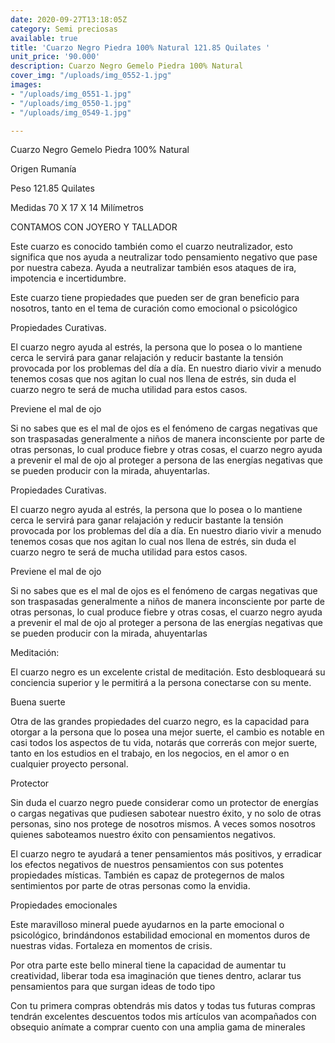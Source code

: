 ```yaml
---
date: 2020-09-27T13:18:05Z
category: Semi preciosas
available: true
title: 'Cuarzo Negro Piedra 100% Natural 121.85 Quilates '
unit_price: '90.000'
description: Cuarzo Negro Gemelo Piedra 100% Natural
cover_img: "/uploads/img_0552-1.jpg"
images:
- "/uploads/img_0551-1.jpg"
- "/uploads/img_0550-1.jpg"
- "/uploads/img_0549-1.jpg"

---
```

Cuarzo Negro Gemelo Piedra 100% Natural

Origen Rumanía

Peso 121.85 Quilates

Medidas 70 X 17 X 14 Milímetros

CONTAMOS CON JOYERO Y TALLADOR

Este cuarzo es conocido también como el cuarzo neutralizador, esto significa que nos ayuda a neutralizar todo pensamiento negativo que pase por nuestra cabeza. Ayuda a neutralizar también esos ataques de ira, impotencia e incertidumbre.

Este cuarzo tiene propiedades que pueden ser de gran beneficio para nosotros, tanto en el tema de curación como emocional o psicológico

Propiedades Curativas.

El cuarzo negro ayuda al estrés, la persona que lo posea o lo mantiene cerca le servirá para ganar relajación y reducir bastante la tensión provocada por los problemas del día a día. En nuestro diario vivir a menudo tenemos cosas que nos agitan lo cual nos llena de estrés, sin duda el cuarzo negro te será de mucha utilidad para estos casos.

Previene el mal de ojo

Si no sabes que es el mal de ojos es el fenómeno de cargas negativas que son traspasadas generalmente a niños de manera inconsciente por parte de otras personas, lo cual produce fiebre y otras cosas, el cuarzo negro ayuda a prevenir el mal de ojo al proteger a persona de las energías negativas que se pueden producir con la mirada, ahuyentarlas.

Propiedades Curativas.

El cuarzo negro ayuda al estrés, la persona que lo posea o lo mantiene cerca le servirá para ganar relajación y reducir bastante la tensión provocada por los problemas del día a día. En nuestro diario vivir a menudo tenemos cosas que nos agitan lo cual nos llena de estrés, sin duda el cuarzo negro te será de mucha utilidad para estos casos.

Previene el mal de ojo

Si no sabes que es el mal de ojos es el fenómeno de cargas negativas que son traspasadas generalmente a niños de manera inconsciente por parte de otras personas, lo cual produce fiebre y otras cosas, el cuarzo negro ayuda a prevenir el mal de ojo al proteger a persona de las energías negativas que se pueden producir con la mirada, ahuyentarlas

Meditación:

El cuarzo negro es un excelente cristal de meditación. Esto desbloqueará su conciencia superior y le permitirá a la persona conectarse con su mente.

Buena suerte

Otra de las grandes propiedades del cuarzo negro, es la capacidad para otorgar a la persona que lo posea una mejor suerte, el cambio es notable en casi todos los aspectos de tu vida, notarás que correrás con mejor suerte, tanto en los estudios en el trabajo, en los negocios, en el amor o en cualquier proyecto personal.

Protector

Sin duda el cuarzo negro puede considerar como un protector de energías o cargas negativas que pudiesen sabotear nuestro éxito, y no solo de otras personas, sino nos protege de nosotros mismos. A veces somos nosotros quienes saboteamos nuestro éxito con pensamientos negativos.

El cuarzo negro te ayudará a tener pensamientos más positivos, y erradicar los efectos negativos de nuestros pensamientos con sus potentes propiedades místicas. También es capaz de protegernos de malos sentimientos por parte de otras personas como la envidia.

Propiedades emocionales

Este maravilloso mineral puede ayudarnos en la parte emocional o psicológico, brindándonos estabilidad emocional en momentos duros de nuestras vidas. Fortaleza en momentos de crisis.

Por otra parte este bello mineral tiene la capacidad de aumentar tu creatividad, liberar toda esa imaginación que tienes dentro, aclarar tus pensamientos para que surgan ideas de todo tipo

Con tu primera compras obtendrás mis datos y todas tus futuras compras tendrán excelentes descuentos todos mis artículos van acompañados con obsequio anímate a comprar cuento con una amplia gama de minerales